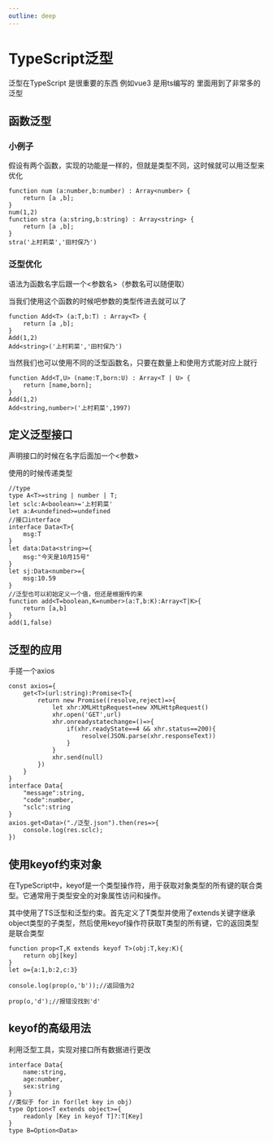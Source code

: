 ```yaml
---
outline: deep
---
```


# TypeScript泛型
泛型在TypeScript 是很重要的东西 例如vue3 是用ts编写的 里面用到了非常多的泛型

## 函数泛型

### 小例子
假设有两个函数，实现的功能是一样的，但就是类型不同，这时候就可以用泛型来优化
```
function num (a:number,b:number) : Array<number> {
    return [a ,b];
}
num(1,2)
function stra (a:string,b:string) : Array<string> {
    return [a ,b];
}
stra('上村莉菜','田村保乃')
```
### 泛型优化
语法为函数名字后跟一个<参数名>（参数名可以随便取）

当我们使用这个函数的时候吧参数的类型传进去就可以了
```
function Add<T> (a:T,b:T) : Array<T> {
    return [a ,b];
}
Add(1,2)
Add<string>('上村莉菜','田村保乃')
```

当然我们也可以使用不同的泛型函数名，只要在数量上和使用方式能对应上就行
```
function Add<T,U> (name:T,born:U) : Array<T | U> {
    return [name,born];
}
Add(1,2)
Add<string,number>('上村莉菜',1997)
```

## 定义泛型接口
声明接口的时候在名字后面加一个<参数>

使用的时候传递类型
```
//type
type A<T>=string | number | T;
let sclc:A<boolean>='上村莉菜'
let a:A<undefined>=undefined
//接口interface
interface Data<T>{
    msg:T
}
let data:Data<string>={
    msg:"今天是10月15号"
}
let sj:Data<number>={
    msg:10.59
}
//泛型也可以初始定义一个值，但还是根据传的来
function add<T=boolean,K=number>(a:T,b:K):Array<T|K>{
    return [a,b]
}
add(1,false)
```
## 泛型的应用
手搓一个axios
```
const axios={
    get<T>(url:string):Promise<T>{
        return new Promise((resolve,reject)=>{
            let xhr:XMLHttpRequest=new XMLHttpRequest()
            xhr.open('GET',url)
            xhr.onreadystatechange=()=>{
                if(xhr.readyState==4 && xhr.status==200){
                    resolve(JSON.parse(xhr.responseText))
                }
            }
            xhr.send(null)
        })
    }
}
interface Data{
    "message":string,
    "code":number,
    "sclc":string
}
axios.get<Data>("./泛型.json").then(res=>{
    console.log(res.sclc);
})
```
## 使用keyof约束对象
在TypeScript中，keyof是一个类型操作符，用于获取对象类型的所有键的联合类型。它通常用于类型安全的对象属性访问和操作。

其中使用了TS泛型和泛型约束。首先定义了T类型并使用了extends关键字继承object类型的子类型，然后使用keyof操作符获取T类型的所有键，它的返回类型是联合类型
```
function prop<T,K extends keyof T>(obj:T,key:K){
    return obj[key]
}
let o={a:1,b:2,c:3}

console.log(prop(o,'b'));//返回值为2

prop(o,'d');//报错没找到'd'
```
## keyof的高级用法
利用泛型工具，实现对接口所有数据进行更改
```
interface Data{
    name:string,
    age:number,
    sex:string
}
//类似于 for in for(let key in obj)
type Option<T extends object>={
    readonly [Key in keyof T]?:T[Key]
}
type B=Option<Data>
```